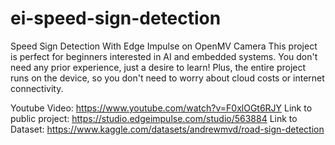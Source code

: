 # ei-speed-sign-detection
Speed Sign Detection With Edge Impulse on OpenMV Camera
This project is perfect for beginners interested in AI and embedded systems. You don't need any prior experience, just a desire to learn! Plus, the entire project runs on the device, so you don't need to worry about cloud costs or internet connectivity.

Youtube Video: https://www.youtube.com/watch?v=F0xlOGt6RJY
Link to public project: https://studio.edgeimpulse.com/studio/563884
Link to Dataset: https://www.kaggle.com/datasets/andrewmvd/road-sign-detection